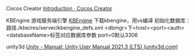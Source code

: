 
Cocos Creator
[Introduction · Cocos Creator](https://docs.cocos.com/creator/manual/zh/)

KBEngine 游戏服务端引擎
[KBEngine](https://kbengine.github.io//)
下载kbengine，用vs编译
初始化数据库：路径./kbe/res/server/kbengine_defs.xml
\<dbmgr\>下\<host\>\<port\>\<auth\>\<databaseName\>标签对应数据库参数 port=0默认3306

unity3d
[Unity - Manual: Unity User Manual 2021.3 (LTS) (unity3d.com)](https://docs.unity3d.com/Manual/index.html)